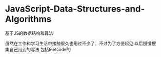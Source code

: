 # JavaScript-Data-Structures-and-Algorithms
基于JS的数据结构和算法

虽然在工作和学习生活中接触很久也用过不少了，不过为了方便起见
以后慢慢搜集自己用到的写法
包括leetcode的

